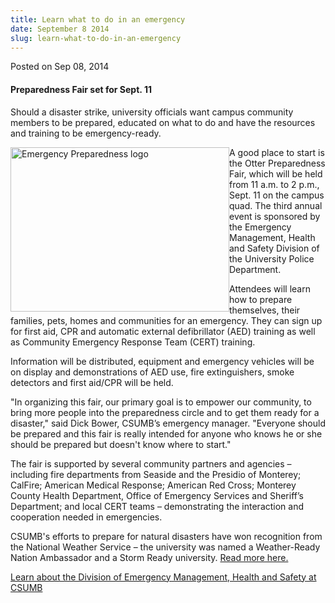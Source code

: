 ```yaml
---
title: Learn what to do in an emergency
date: September 8 2014
slug: learn-what-to-do-in-an-emergency
---
```


  



<span class="date">Posted on Sep 08, 2014    </span>
<h4>Preparedness Fair set for Sept. 11</h4>
<p>Should a disaster strike, university officials want campus
community members to be prepared, educated on what to do and have
the resources and training to be emergency-ready.</p>
<p><img alt="Emergency Preparedness logo" src="https://news.csumb.edu/sites/default/files/65/attachments/news/images/ready_reg.jpg" style="float:left; width:350px; height:263px">A good place to
start is the Otter Preparedness Fair, which will be held from 11
a.m. to 2 p.m., Sept. 11 on the campus quad. The third annual event
is sponsored by the Emergency Management, Health and Safety
Division of the University Police Department.</img></p>
<p>Attendees will learn how to prepare themselves, their families,
pets, homes and communities for an emergency. They can sign up for
first aid, CPR and automatic external defibrillator (AED) training
as well as Community Emergency Response Team (CERT) training.</p>
<p>Information will be distributed, equipment and emergency
vehicles will be on display and demonstrations of AED use, fire
extinguishers, smoke detectors and first aid/CPR will be held.</p>
<p>&quot;In organizing this fair, our primary goal is to empower our
community, to bring more people into the preparedness circle and to
get them ready for a disaster,&quot; said Dick Bower, CSUMB&#x2019;s emergency
manager. &quot;Everyone should be prepared and this fair is really
intended for anyone who knows he or she should be prepared but
doesn&apos;t know where to start.&quot;</p>
<p>The fair is supported by several community partners and agencies
&#x2013; including fire departments from Seaside and the Presidio of
Monterey; CalFire; American Medical Response; American Red Cross;
Monterey County Health Department, Office of Emergency Services and
Sheriff&#x2019;s Department; and local CERT teams &#x2013; demonstrating the
interaction and cooperation needed in emergencies.</p>
<p>CSUMB&apos;s efforts to prepare for natural disasters have won
recognition from the National Weather Service &#x2013; the university was
named a Weather-Ready Nation Ambassador and a Storm Ready
university. <a href="../../jun/26/csumb-recognized-preparedness-efforts.html" rel="nofollow">Read more here.</a></p>
<p><a href="https://police.csumb.edu/emergency-management" rel="nofollow">Learn about the Division of Emergency Management, Health
and Safety at CSUMB</a></p>
<p><br>
&#xA0;</br></p>





```
